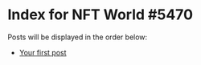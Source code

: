 # Index for NFT World #5470
Posts will be displayed in the order below:

- [Your first post](./001-first.md)

